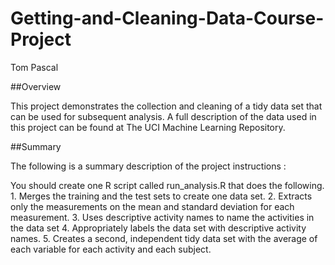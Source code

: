 Getting-and-Cleaning-Data-Course-Project
========================================
Tom Pascal



##Overview

This project demonstrates the collection and cleaning of a tidy data set that can be used for subsequent analysis.
A full description of the data used in this project can be found at The UCI Machine Learning Repository.

##Summary

The following is a summary description of the project instructions :

You should create one R script called run_analysis.R that does the following. 1. Merges the training and the test sets to create one data set. 2. Extracts only the measurements on the mean and standard deviation for each measurement. 3. Uses descriptive activity names to name the activities in the data set 4. Appropriately labels the data set with descriptive activity names. 5. Creates a second, independent tidy data set with the average of each variable for each activity and each subject.
